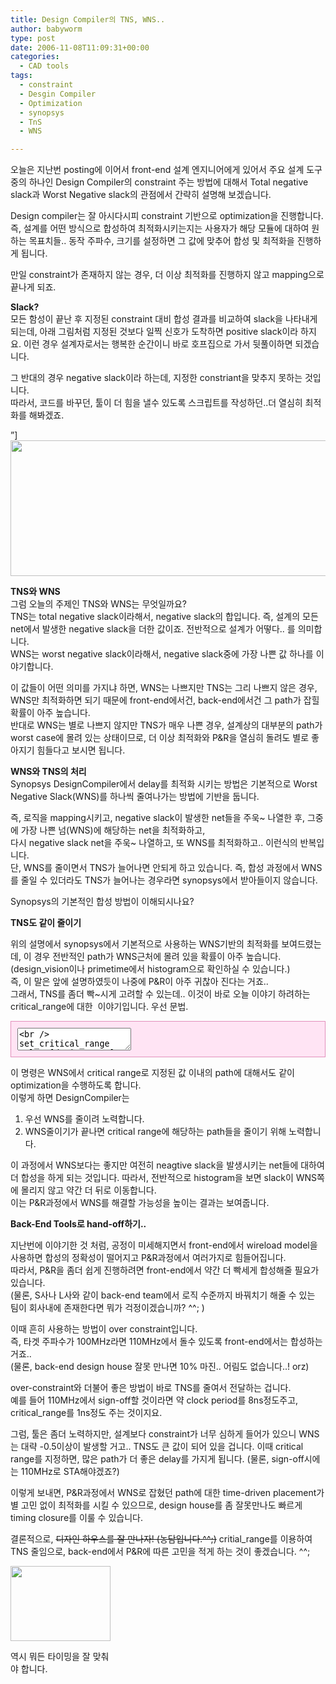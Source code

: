 ```yaml
---
title: Design Compiler의 TNS, WNS..
author: babyworm
type: post
date: 2006-11-08T11:09:31+00:00
categories:
  - CAD tools
tags:
  - constraint
  - Desgin Compiler
  - Optimization
  - synopsys
  - TnS
  - WNS

---
```

오늘은 지난번 posting에 이어서 front-end 설계 엔지니어에게 있어서 주요 설계 도구중의 하나인 Design Compiler의 constraint 주는 방법에 대해서 Total negative slack과 Worst Negative slack의 관점에서 간략히 설명해 보겠습니다. 

Design compiler는 잘 아시다시피 constraint 기반으로 optimization을 진행합니다.  
즉, 설계를 어떤 방식으로 합성하여 최적화시키는지는 사용자가 해당 모듈에 대하여 원하는 목표치들.. 동작 주파수, 크기를 설정하면 그 값에 맞추어 합성 및 최적화을 진행하게 됩니다. 

만일 constraint가 존재하지 않는 경우, 더 이상 최적화를 진행하지 않고 mapping으로 끝나게 되죠.

**Slack?**  
모든 함성이 끝난 후 지정된 constraint 대비 합성 결과를 비교하여 slack을 나타내게 되는데, 아래 그림처럼 지정된 것보다 일찍 신호가 도착하면 positive slack이라 하지요. 이런 경우 설계자로서는 행복한 순간이니 바로 호프집으로 가서 뒷풀이하면 되겠습니다. 

그 반대의 경우 negative slack이라 하는데, 지정한 constriant을 맞추지 못하는 것입니다.  
따라서, 코드를 바꾸던, 툴이 더 힘을 낼수 있도록 스크립트를 작성하던..더 열심히 최적화를 해봐겠죠.

&#8221;]<img loading="lazy" decoding="async" src="https://i0.wp.com/babyworm.net/wordpress/wp-content/uploads/1/cfile27.uf.19502D484D6A7AB309588B.gif?resize=600%2C217" width="600" height="217" alt="" data-recalc-dims="1" />

**TNS와 WNS**  
그럼 오늘의 주제인 TNS와 WNS는 무엇일까요?  
TNS는 total negative slack이라해서, negative slack의 합입니다. 즉, 설계의 모든 net에서 발생한 negative slack을 더한 값이죠. 전반적으로 설계가 어떻다.. 를 의미합니다.  
WNS는 worst negative slack이라해서, negative slack중에 가장 나쁜 값 하나를 이야기합니다. 

이 값들이 어떤 의미를 가지냐 하면, WNS는 나쁘지만 TNS는 그리 나쁘지 않은 경우, WNS만 최적화하면 되기 때문에 front-end에서건, back-end에서건 그 path가 잡힐 확률이 아주 높습니다.  
반대로 WNS는 별로 나쁘지 않지만 TNS가 매우 나쁜 경우, 설계상의 대부분의 path가 worst case에 몰려 있는 상태이므로, 더 이상 최적화와 P&R을 열심히 돌려도 별로 좋아지기 힘들다고 보시면 됩니다. 

**WNS와 TNS의 처리**  
Synopsys DesignCompiler에서 delay를 최적화 시키는 방법은 기본적으로 Worst Negative Slack(WNS)를 하나씩 줄여나가는 방법에 기반을 둡니다. 

즉, 로직을 mapping시키고, negative slack이 발생한 net들을 주욱~ 나열한 후, 그중에 가장 나쁜 넘(WNS)에 해당하는 net을 최적화하고,  
다시 negative slack net을 주욱~ 나열하고, 또 WNS를 최적화하고.. 이런식의 반복입니다.  
단, WNS를 줄이면서 TNS가 늘어나면 안되게 하고 있습니다. 즉, 합성 과정에서 WNS를 줄일 수 있더라도 TNS가 늘어나는 경우라면 synopsys에서 받아들이지 않습니다. 

Synopsys의 기본적인 합성 방법이 이해되시나요?

**TNS도 같이 줄이기**

위의 설명에서 synopsys에서 기본적으로 사용하는 WNS기반의 최적화를 보여드렸는데, 이 경우 전반적인 path가 WNS근처에 몰려 있을 확률이 아주 높습니다. (design_vision이나 primetime에서 histogram으로 확인하실 수 있습니다.)  
즉, 이 말은 앞에 설명하였듯이 나중에 P&R이 아주 귀찮아 진다는 거죠..  
그래서, TNS를 좀더 빡~시게 고려할 수 있는데.. 이것이 바로 오늘 이야기 하려하는 critical_range에 대한&nbsp; 이야기입니다. 우선 문법.

<div style="BORDER-RIGHT: #e38fbc 1px solid; PADDING-RIGHT: 10px; BORDER-TOP: #e38fbc 1px solid; PADDING-LEFT: 10px; PADDING-BOTTOM: 10px; BORDER-LEFT: #e38fbc 1px solid; PADDING-TOP: 10px; BORDER-BOTTOM: #e38fbc 1px solid; BACKGROUND-COLOR: #ffe4f4">
  <textarea name="code" class="c++"><br /> set_critical_range value [design_name]<br /> eg) set_critial_range 0.5 *<br /> </textarea>
</div>

이 명령은 WNS에서 critical range로 지정된 값 이내의 path에 대해서도 같이 optimization을 수행하도록 합니다.  
이렇게 하면 DesignCompiler는

1) 우선 WNS를 줄이려 노력합니다.  
2) WNS줄이기가 끝나면 critical range에 해당하는 path들을 줄이기 위해 노력합니다. 

이 과정에서 WNS보다는 좋지만 여전히 neagtive slack을 발생시키는 net들에 대하여 더 합성을 하게 되는 것입니다. 따라서, 전반적으로 histogram을 보면 slack이 WNS쪽에 몰리지 않고 약간 더 뒤로 이동합니다.  
이는 P&R과정에서 WNS를 해결할 가능성을 높이는 결과는 보여줍니다. 

**Back-End Tools로 hand-off하기..**

지난번에 이야기한 것 처럼, 공정이 미세해지면서 front-end에서 wireload model을 사용하면 합성의 정확성이 떨어지고 P&R과정에서 여러가지로 힘들어집니다.  
따라서, P&R을 좀더 쉽게 진행하려면 front-end에서 약간 더 빡세게 합성해줄 필요가 있습니다.  
(물론, S사나 L사와 같이 back-end team에서 로직 수준까지 바꿔치기 해줄 수 있는 팀이 회사내에 존재한다면 뭐가 걱정이겠습니까? ^^; )

이때 흔히 사용하는 방법이 over constraint입니다.  
즉, 타겟 주파수가 100MHz라면 110MHz에서 돌수 있도록 front-end에서는 합성하는 거죠..  
(물론, back-end design house 잘못 만나면 10% 마진.. 어림도 없습니다..! orz)

over-constraint와 더불어 좋은 방법이 바로 TNS를 줄여서 전달하는 겁니다.  
예를 들어 110MHz에서 sign-off할 것이라면 약 clock period를 8ns정도주고, critical_range를 1ns정도 주는 것이지요.

그럼, 툴은 좀더 노력하지만, 설계보다 constraint가 너무 심하게 들어가 있으니 WNS는 대략 -0.5이상이 발생할 거고.. TNS도 큰 값이 되어 있을 겁니다. 이때 critical range를 지정하면, 많은 path가 더 좋은 delay를 가지게 됩니다. (물론, sign-off시에는 110MHz로 STA해야겠죠?)

이렇게 보내면, P&R과정에서 WNS로 잡혔던 path에 대한 time-driven placement가 별 고민 없이 최적화를 시킬 수 있으므로, design house를 좀 잘못만나도 빠르게 timing closure를 이룰 수 있습니다. 

결론적으로, <del>디자인 하우스를 잘 만나자! (농담입니다.^^;)</del> critial_range를 이용하여 TNS 줄임으로, back-end에서 P&R에 따른 고민을 적게 하는 것이 좋겠습니다. ^^;

<div style="width: 170px" class="wp-caption aligncenter">
  <img loading="lazy" decoding="async" src="https://i0.wp.com/babyworm.net/wordpress/wp-content/uploads/1/cfile22.uf.190ECF554D6A7AB306D7BD.gif?resize=160%2C120" width="160" height="120" alt="" data-recalc-dims="1" />
  
  <p class="wp-caption-text">
    역시 뭐든 타이밍을 잘 맞춰야 합니다.
  </p>
</div>
